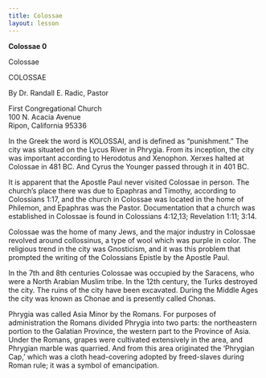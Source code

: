 ```yaml
---
title: Colossae
layout: lesson
---
```



**Colossae 0**

Colossae

COLOSSAE

By Dr. Randall E. Radic, Pastor

First Congregational Church  
100 N. Acacia Avenue  
Ripon, California 95336

In the Greek the word is KOLOSSAI, and is defined as “punishment.” The
city was situated on the Lycus River in Phrygia. From its inception, the
city was important according to Herodotus and Xenophon. Xerxes halted at
Colossae in 481 BC. And Cyrus the Younger passed through it in 401 BC.

It is apparent that the Apostle Paul never visited Colossae in person.
The church’s place there was due to Epaphras and Timothy, according to
Colossians 1:17, and the church in Colossae was located in the home of
Philemon, and Epaphras was the Pastor. Documentation that a church was
established in Colossae is found in Colossians 4:12,13; Revelation 1:11;
3:14.

Colossae was the home of many Jews, and the major industry in Colossae
revolved around collossinus, a type of wool which was purple in color.
The religious trend in the city was Gnosticism, and it was this problem
that prompted the writing of the Colossians Epistle by the Apostle Paul.

In the 7th and 8th centuries Colossae was occupied by the Saracens, who
were a North Arabian Muslim tribe. In the 12th century, the Turks
destroyed the city. The ruins of the city have been excavated. During
the Middle Ages the city was known as Chonae and is presently called
Chonas.

Phrygia was called Asia Minor by the Romans. For purposes of
administration the Romans divided Phrygia into two parts: the
northeastern portion to the Galatian Province, the western part to the
Province of Asia. Under the Romans, grapes were cultivated extensively
in the area, and Phrygian marble was quarried. And from this area
originated the ‘Phrygian Cap,’ which was a cloth head-covering adopted
by freed-slaves during Roman rule; it was a symbol of emancipation.

